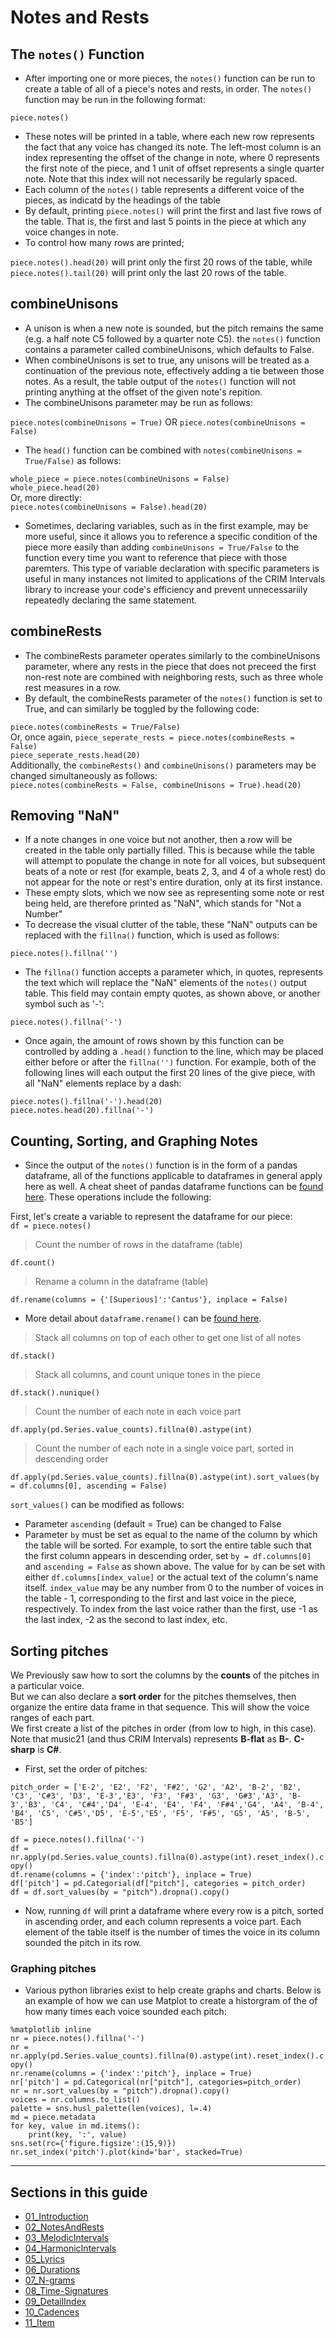 # Notes and Rests

## The `notes()` Function
  * After importing one or more pieces, the `notes()` function can be run to create a table of all of a piece's notes and rests, in order. The `notes()` function may be run in the following format:  

`piece.notes()`  
  * These notes will be printed in a table, where each new row represents the fact that any voice has changed its note. The left-most column is an index representing the offset of the change in note, where 0 represents the first note of the piece, and 1 unit of offset represents a single quarter note. Note that this index will not necessarily be regularly spaced.  
  * Each column of the `notes()` table represents a different voice of the pieces, as indicatd by the headings of the table
  * By default, printing `piece.notes()` will print the first and last five rows of the table. That is, the first and last 5 points in the piece at which any voice changes in note.
  * To control how many rows are printed;  

`piece.notes().head(20)` will print only the first 20 rows of the table, while  
`piece.notes().tail(20)` will print only the last 20 rows of the table.

## combineUnisons

  * A unison is when a new note is sounded, but the pitch remains the same (e.g. a half note C5 followed by a quarter note C5). the `notes()` function contains a parameter called combineUnisons, which defaults to False.  
  * When combineUnisons is set to true, any unisons will be treated as a continuation of the previous note, effectively adding a tie between those notes. As a result, the table output of the `notes()` function will not printing anything at the offset of the given note's repition.  
  * The combineUnisons parameter may be run as follows:  

`piece.notes(combineUnisons = True)` OR `piece.notes(combineUnisons = False)`  
  * The `head()` function can be combined with `notes(combineUnisons = True/False)` as follows:  

`whole_piece = piece.notes(combineUnisons = False)`  
`whole_piece.head(20)`  
Or, more directly:  
`piece.notes(combineUnisons = False).head(20)`  

  * Sometimes, declaring variables, such as in the first example, may be more useful, since it allows you to reference a specific condition of the piece more easily than adding `combineUnisons = True/False` to the function every time you want to reference that piece with those paremters. This type of variable declaration with specific parameters is useful in many instances not limited to applications of the CRIM Intervals library to increase your code's efficiency and prevent unnecessariily repeatedly declaring the same statement.

## combineRests

  * The combineRests parameter operates similarly to the combineUnisons parameter, where any rests in the piece that does not preceed the first non-rest note are combined with neighboring rests, such as three whole rest measures in a row.
  * By default, the combineRests parameter of the `notes()` function is set to True, and can similarly be toggled by the following code:  

`piece.notes(combineRests = True/False)`  
Or, once again,
`piece_seperate_rests = piece.notes(combineRests = False)`  
`piece_seperate_rests.head(20)`  
Additionally, the `combineRests()` and `combineUnisons()` parameters may be changed simultaneously as follows:  
`piece.notes(combineRests = False, combineUnisons = True).head(20)`  

## Removing "NaN"

  * If a note changes in one voice but not another, then a row will be created in the table only partially filled. This is because while the table will attempt to populate the change in note for all voices, but subsequent beats of a note or rest (for example, beats 2, 3, and 4 of a whole rest) do not appear for the note or rest's entire duration, only at its first instance.
  * These empty slots, which we now see as representing some note or rest being held, are therefore printed as "NaN", which stands for "Not a Number"
  * To decrease the visual clutter of the table, these "NaN" outputs can be replaced with the `fillna()` function, which is used as follows:  

`piece.notes().fillna('')`

  * The `fillna()` function accepts a parameter which, in quotes, represents the text which will replace the "NaN" elements of the `notes()` output table. This field may contain empty quotes, as shown above, or another symbol such as '-':  

`piece.notes().fillna('-')`  

  * Once again, the amount of rows shown by this function can be controlled by adding a `.head()` function to the line, which may be placed either before or after the `fillna('')` function. For example, both of the following lines will each output the first 20 lines of the give piece, with all "NaN" elements replace by a dash:  

`piece.notes().fillna('-').head(20)`  
`piece.notes.head(20).fillna('-')`  

## Counting, Sorting, and Graphing Notes

  * Since the output of the `notes()` function is in the form of a pandas dataframe, all of the functions applicable to dataframes in general apply here as well. A cheat sheet of pandas dataframe functions can be [found here](https://pandas.pydata.org/Pandas_Cheat_Sheet.pdf). These operations include the following:  

First, let's create a variable to represent the dataframe for our piece:  
`df = piece.notes()`  

> Count the number of rows in the dataframe (table)

`df.count()`  

> Rename a column in the dataframe (table)

`df.rename(columns = {'[Superious]':'Cantus'}, inplace = False)`

  * More detail about `dataframe.rename()` can be [found here](https://pandas.pydata.org/pandas-docs/stable/reference/api/pandas.DataFrame.rename.html?highlight=rename#pandas.DataFrame.rename).  

> Stack all columns on top of each other to get one list of all notes  

`df.stack()`  

> Stack all columns, and count unique tones in the piece  

`df.stack().nunique()`  

> Count the number of each note in each voice part  

`df.apply(pd.Series.value_counts).fillna(0).astype(int)`  

> Count the number of each note in a single voice part, sorted in descending order  

`df.apply(pd.Series.value_counts).fillna(0).astype(int).sort_values(by = df.columns[0], ascending = False)`  

`sort_values()` can be modified as follows:  
  * Parameter `ascending` (default = True) can be changed to False  
  * Parameter `by` must be set as equal to the name of the column by which the table will be sorted. For example, to sort the entire table such that the first column appears in descending order, set `by = df.columns[0]` and `ascending = False` as shown above. The value for `by` can be set with either `df.columns[index_value]` or the actual text of the column's name itself. `index_value` may be any number from 0 to the number of voices in the table - 1, corresponding to the first and last voice in the piece, respectively. To index from the last voice rather than the first, use -1 as the last index, -2 as the second to last index, etc.  

## Sorting pitches  

We Previously saw how to sort the columns by the **counts** of the pitches in a particular voice.  
But we can also declare a **sort order** for the pitches themselves, then organize the entire data frame in that sequence.  This will show the voice ranges of each part.  
We first create a list of the pitches in order (from low to high, in this case).  Note that music21 (and thus CRIM Intervals) represents **B-flat** as **B-**.  **C-sharp** is **C#**.  


  * First, set the order of pitches:  

`pitch_order = ['E-2', 'E2', 'F2', 'F#2', 'G2', 'A2', 'B-2', 'B2', 
               'C3', 'C#3', 'D3', 'E-3','E3', 'F3', 'F#3', 'G3', 'G#3','A3', 'B-3','B3',
               'C4', 'C#4','D4', 'E-4', 'E4', 'F4', 'F#4','G4', 'A4', 'B-4', 'B4',
               'C5', 'C#5','D5', 'E-5','E5', 'F5', 'F#5', 'G5', 'A5', 'B-5', 'B5']`  

`df = piece.notes().fillna('-')`  
`df = nr.apply(pd.Series.value_counts).fillna(0).astype(int).reset_index().copy()`  
`df.rename(columns = {'index':'pitch'}, inplace = True)`  
`df['pitch'] = pd.Categorial(df["pitch"], categories = pitch_order)`  
`df = df.sort_values(by = "pitch").dropna().copy()`  

  * Now, running `df` will print a dataframe where every row is a pitch, sorted in ascending order, and each column represents a voice part. Each element of the table itself is the number of times the voice in its column sounded the pitch in its row.  


### Graphing pitches  

  * Various python libraries exist to help create graphs and charts. Below is an example of how we can use Matplot to create a historgram of the of how many times each voice sounded each pitch:  

`%matplotlib inline`  
`nr = piece.notes().fillna('-')`  
`nr = nr.apply(pd.Series.value_counts).fillna(0).astype(int).reset_index().copy()`  
`nr.rename(columns = {'index':'pitch'}, inplace = True)`  
`nr['pitch'] = pd.Categorical(nr["pitch"], categories=pitch_order)`  
`nr = nr.sort_values(by = "pitch").dropna().copy()`  
`voices = nr.columns.to_list()`  
`palette = sns.husl_palette(len(voices), l=.4)`  
`md = piece.metadata`  
`for key, value in md.items():`  
`    print(key, ':', value)`  
`sns.set(rc={'figure.figsize':(15,9)})`  
`nr.set_index('pitch').plot(kind='bar', stacked=True)`  


-----

## Sections in this guide
  * [01_Introduction](01_Introduction.md)
  * [02_NotesAndRests](02_NotesAndRests.md)
  * [03_MelodicIntervals](03_MelodicIntervals.md)
  * [04_HarmonicIntervals](04_HarmonicIntervals.md)
  * [05_Lyrics](05_Lyrics.md)
  * [06_Durations](06_Durations.md)
  * [07_N-grams](07_Ngrams.md)
  * [08_Time-Signatures](08_TimeSignatures.md)
  * [09_DetailIndex](09_DetailIndex.md)
  * [10_Cadences](10_Cadences.md)
  * [11_Item](link.to.item)